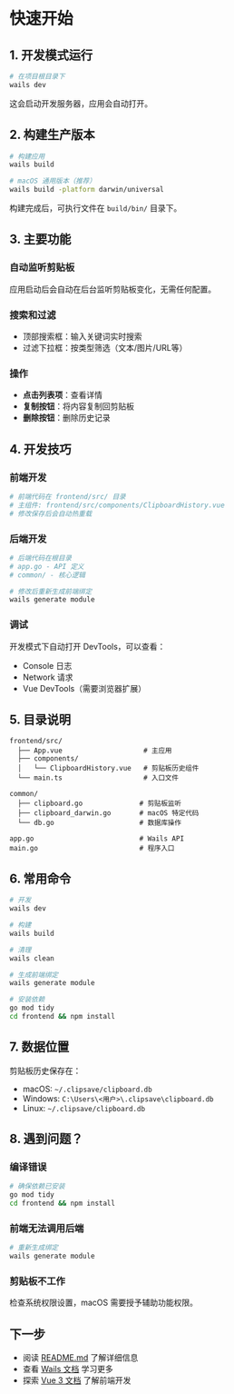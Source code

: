 # 快速开始

## 1. 开发模式运行

```bash
# 在项目根目录下
wails dev
```

这会启动开发服务器，应用会自动打开。

## 2. 构建生产版本

```bash
# 构建应用
wails build

# macOS 通用版本（推荐）
wails build -platform darwin/universal
```

构建完成后，可执行文件在 `build/bin/` 目录下。

## 3. 主要功能

### 自动监听剪贴板
应用启动后会自动在后台监听剪贴板变化，无需任何配置。

### 搜索和过滤
- 顶部搜索框：输入关键词实时搜索
- 过滤下拉框：按类型筛选（文本/图片/URL等）

### 操作
- **点击列表项**：查看详情
- **复制按钮**：将内容复制回剪贴板
- **删除按钮**：删除历史记录

## 4. 开发技巧

### 前端开发
```bash
# 前端代码在 frontend/src/ 目录
# 主组件: frontend/src/components/ClipboardHistory.vue
# 修改保存后会自动热重载
```

### 后端开发
```bash
# 后端代码在根目录
# app.go - API 定义
# common/ - 核心逻辑

# 修改后重新生成前端绑定
wails generate module
```

### 调试
开发模式下自动打开 DevTools，可以查看：
- Console 日志
- Network 请求
- Vue DevTools（需要浏览器扩展）

## 5. 目录说明

```
frontend/src/
  ├── App.vue                    # 主应用
  ├── components/
  │   └── ClipboardHistory.vue   # 剪贴板历史组件
  └── main.ts                    # 入口文件

common/
  ├── clipboard.go              # 剪贴板监听
  ├── clipboard_darwin.go       # macOS 特定代码
  └── db.go                     # 数据库操作

app.go                          # Wails API
main.go                         # 程序入口
```

## 6. 常用命令

```bash
# 开发
wails dev

# 构建
wails build

# 清理
wails clean

# 生成前端绑定
wails generate module

# 安装依赖
go mod tidy
cd frontend && npm install
```

## 7. 数据位置

剪贴板历史保存在：
- macOS: `~/.clipsave/clipboard.db`
- Windows: `C:\Users\<用户>\.clipsave\clipboard.db`
- Linux: `~/.clipsave/clipboard.db`

## 8. 遇到问题？

### 编译错误
```bash
# 确保依赖已安装
go mod tidy
cd frontend && npm install
```

### 前端无法调用后端
```bash
# 重新生成绑定
wails generate module
```

### 剪贴板不工作
检查系统权限设置，macOS 需要授予辅助功能权限。

## 下一步

- 阅读 [README.md](README.md) 了解详细信息
- 查看 [Wails 文档](https://wails.io) 学习更多
- 探索 [Vue 3 文档](https://vuejs.org) 了解前端开发


